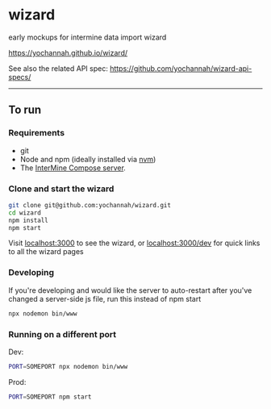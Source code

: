 # wizard
early mockups for intermine data import wizard

https://yochannah.github.io/wizard/

See also the related API spec: https://github.com/yochannah/wizard-api-specs/

---

## To run

### Requirements
- git
- Node and npm (ideally installed via [nvm](https://github.com/nvm-sh/nvm))
- The [InterMine Compose server](https://github.com/intermine/intermine_compose).


### Clone and start the wizard

```bash
git clone git@github.com:yochannah/wizard.git
cd wizard
npm install
npm start
```

Visit [localhost:3000](http://localhost:3000) to see the wizard, or [localhost:3000/dev](http://localhost:3000/dev) for quick links to all the wizard pages

### Developing

If you're developing and would like the server to auto-restart after you've changed a server-side js file, run this instead of npm start

```bash
npx nodemon bin/www
```

### Running on a different port

Dev:

```bash
PORT=SOMEPORT npx nodemon bin/www
```

Prod:

```bash
PORT=SOMEPORT npm start
```
